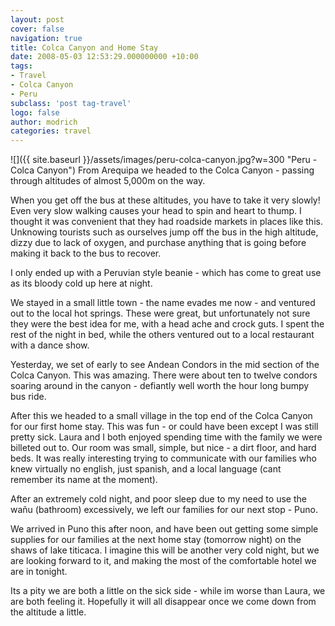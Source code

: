 ```yaml
---
layout: post
cover: false
navigation: true
title: Colca Canyon and Home Stay
date: 2008-05-03 12:53:29.000000000 +10:00
tags: 
- Travel
- Colca Canyon
- Peru
subclass: 'post tag-travel'
logo: false
author: modrich
categories: travel
---
```

![]({{ site.baseurl }}/assets/images/peru-colca-canyon.jpg?w=300 "Peru - Colca Canyon")
From Arequipa we headed to the Colca Canyon - passing through altitudes of almost 5,000m on the way.

When you get off the bus at these altitudes, you have to take it very slowly! Even very slow walking causes your head to spin and heart to thump. I thought it was convenient that they had roadside markets in places like this. Unknowing tourists such as ourselves jump off the bus in the high altitude, dizzy due to lack of oxygen, and purchase anything that is going before making it back to the bus to recover.

I only ended up with a Peruvian style beanie - which has come to great use as its bloody cold up here at night.

We stayed in a small little town - the name evades me now - and ventured out to the local hot springs. These were great, but unfortunately not sure they were the best idea for me, with a head ache and crock guts. I spent the rest of the night in bed, while the others ventured out to a local restaurant with a dance show.

Yesterday, we set of early to see Andean Condors in the mid section of the Colca Canyon. This was amazing. There were about ten to twelve condors soaring around in the canyon - defiantly well worth the hour long bumpy bus ride.

After this we headed to a small village in the top end of the Colca Canyon for our first home stay. This was fun - or could have been except I was still pretty sick. Laura and I both enjoyed spending time with the family we were billeted out to. Our room was small, simple, but nice - a dirt floor, and hard beds. It was really interesting trying to communicate with our families who knew virtually no english, just spanish, and a local language (cant remember its name at the moment).

After an extremely cold night, and poor sleep due to my need to use the wañu (bathroom) excessively, we left our families for our next stop - Puno.

We arrived in Puno this after noon, and have been out getting some simple supplies for our families at the next home stay (tomorrow night) on the shaws of lake titicaca. I imagine this will be another very cold night, but we are looking forward to it, and making the most of the comfortable hotel we are in tonight.

Its a pity we are both a little on the sick side - while im worse than Laura, we are both feeling it. Hopefully it will all disappear once we come down from the altitude a little.

